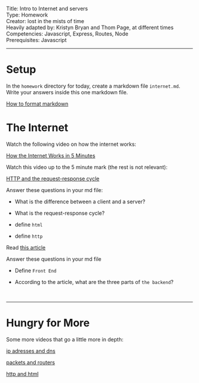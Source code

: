 Title: Intro to Internet and servers<br>
Type: Homework<br>
Creator: lost in the mists of time<br>
Heavily adapted by: Kristyn Bryan and Thom Page, at different times<br>
Competencies: Javascript, Express, Routes, Node<br>
Prerequisites: Javascript <br>

---

# Setup

In the `homework` directory for today, create a markdown file `internet.md`. Write your answers inside this one markdown file.

[How to format markdown](https://github.com/adam-p/markdown-here/wiki/Markdown-Cheatsheet)

# The Internet

Watch the following video on how the internet works:

[How the Internet Works in 5 Minutes](https://www.youtube.com/watch?v=7_LPdttKXPc)

Watch this video up to the 5 minute mark (the rest is not relevant):

[HTTP and the request-response cycle](https://www.youtube.com/watch?v=DrI2lUXL1no)

Answer these questions in your md file:

* What is the difference between a client and a server?

* What is the request-response cycle?

* define `html`

* define `http`

Read [this article](http://blog.teamtreehouse.com/i-dont-speak-your-language-frontend-vs-backend)

Answer these questions in your md file

* Define `Front End`

* According to the article, what are the three parts of `the backend`?

<br>
<hr>

# Hungry for More

Some more videos that go a little more in depth:

[ip adresses and dns](https://www.khanacademy.org/computing/computer-science/internet-intro/internet-works-intro/v/the-internet-ip-addresses-and-dns)

[packets and routers](https://www.khanacademy.org/computing/computer-science/internet-intro/internet-works-intro/v/the-internet-packet-routers-and-reliability)

[http and html](https://www.khanacademy.org/computing/computer-science/internet-intro/internet-works-intro/v/the-internet-http-and-html)
